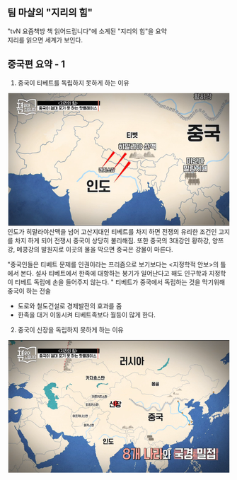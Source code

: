 팀 마샬의 "지리의 힘"
-----------------------
 "tvN 요즘책방 책 읽어드립니다"에 소계된 "지리의 힘"을 요약
 <br>지리를 읽으면 세계가 보인다.
 
 중국편 요약 - 1
 ---------------------
 1. 중국이 티베트를 독립하지 못하게 하는 이유
  <center><img src="/img/20200423_002422.png" width="500" height="300"></center>
  인도가 히말라야산맥을 넘어 고산지대인 티베트를 차지 하면 전쟁의 유리한 조건인 고지를 차지 하게 되어 
  전쟁시 중국이 상당히 불리해짐. 또한 중국의 3대강인 황하강, 양쯔강, 메콩강의 발원지로 이곳의 물을 막으면 중국은 강물이 마른다.
  
 "중국인들은 티베트 문제를 인권이라는 프리즘으로 보기보다는
 <지정학적 안보>의 틀에서 본다.
 설사 티베트에서 한족에 대항하는 봉기가 일어난다고 해도
 인구학과 지정학이 티베트 독립에 손을 들어주지 않는다.
 "
 티베트가 중국에서 독립하는 것을 막기위해  중국이 하는 전술
 - 도로와 철도건설로 경제발전의 효과를 줌
 - 한족을 대거 이동시켜 티베트족보다 월등이 많게 한다. 
 2. 중국이 신장을 독립하지 못하게 하는 이유
 <center><img src="/img/20200423_010222.png" width="500" height="300"></center>
 


